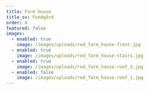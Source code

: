 ```yaml
---
title: Farm house
title_sv: Fondgård
order: 4
featured: false
images:
  - enabled: true
    image: /images/uploads/red_farm_house-front.jpg
  - enabled: true
    image: /images/uploads/red_farm_house-stairs.jpg
  - enabled: true
    image: /images/uploads/red_farm_house-roof_2.jpg
  - enabled: false
    image: /images/uploads/red_farm_house-roof_1.jpg
---
```


